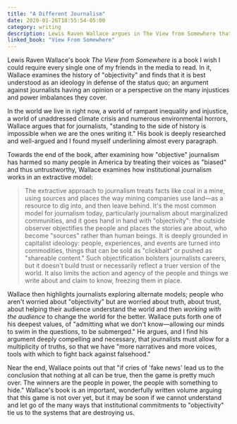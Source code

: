 ```yaml
---
title: "A Different Journalism"
date: 2020-01-26T18:55:54-05:00
category: writing
description: Lewis Raven Wallace argues in The View from Somewhere that for journalists, "standing to the side of history is impossible when we are the ones writing it."
linked_book: "View From Somewhere"
---
```


Lewis Raven Wallace's book _The View from Somewhere_ is a book I wish I could require every single one of my friends in the media to read. In it, Wallace examines the history of "objectivity" and finds that it is best understood as an ideology in defense of the status quo; an argument against journalists having an opinion or a perspective on the many injustices and power imbalances they cover.

In the world we live in right now, a world of rampant inequality and injustice, a world of unaddressed climate crisis and numerous environmental horrors, Wallace argues that for journalists, "standing to the side of history is impossible when we are the ones writing it." His book is deeply researched and well-argued and I found myself underlining almost every paragraph.

Towards the end of the book, after examining how "objective" journalism has harmed so many people in America by treating their voices as "biased" and thus untrustworthy, Wallace examines how institutional journalism works in an extractive model:

> The extractive approach to journalism treats facts like coal in a mine, using sources and places the way mining companies use land—as a resource to dig into, and then leave behind. It's the most common model for journalism today, particularly journalism about marginalized communities, and it goes hand in hand with "objectivity": the outside observer objectifies the people and places the stories are about, who become "sources" rather than human beings. It is deeply grounded in capitalist ideology: people, experiences, and events are turned into commodities, things that can be sold as "clickbait" or pushed as "shareable content." Such objectification bolsters journalists careers, but it doesn't build trust or necessarily reflect a truer version of the world. It also limits the action and agency of the people and things we write about and claim to know, freezing them in place.

Wallace then highlights journalists exploring alternate models; people who aren't worried about "objectivity" but are worried about truth, about trust, about helping their audience understand the world and then _working with the audience_ to change the world for the better. Wallace puts forth one of his deepest values, of "admitting what we don't know—allowing our minds to swim in the questions, to be submerged." He argues, and I find his argument deeply compelling and necessary, that journalists must allow for a multiplicity of truths, so that we have "more narratives and more voices, tools with which to fight back against falsehood."

Near the end, Wallace points out that "if cries of 'fake news' lead us to the conclusion that nothing at all can be true, then the game is pretty much over. The winners are the people in power, the people with something to hide." Wallace's book is an important, wonderfully written volume arguing that this game is not over yet, but it may be soon if we cannot understand and let go of the many ways that institutional commitments to "objectivity" tie us to the systems that are destroying us.
